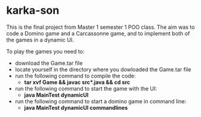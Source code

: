 # karka-son
This is the final project from Master 1 semester 1 POO class. 
The aim was to code a Domino game and a Carcassonne game, and to implement both of the games in a dynamic UI.

To play the games you need to:
  - download the Game.tar file
  - locate yourself in the directory where you dowloaded the Game.tar file
  - run the following command to compile the code:
      - **tar xvf Game && javac src\*.java && cd src**
  - run the following command to start the game with the UI:
      - **java MainTest dynamicUI**
  - run the following command to start a domino game in command line:
      - **java MainTest dynamicUI commandlines**

